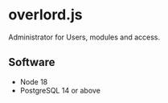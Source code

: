 # overlord.js
Administrator for Users, modules and access.

## Software
* Node 18
* PostgreSQL 14 or above
